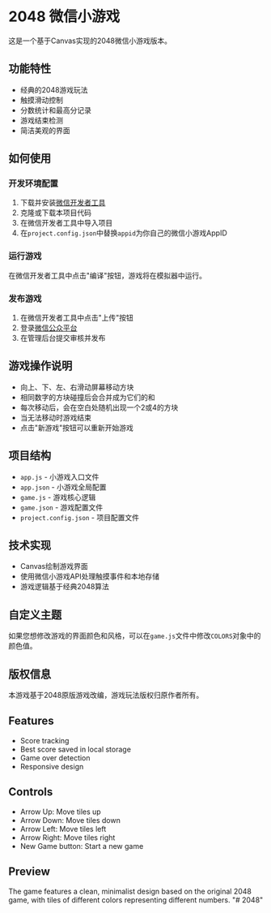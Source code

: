 # 2048 微信小游戏

这是一个基于Canvas实现的2048微信小游戏版本。

## 功能特性

- 经典的2048游戏玩法
- 触摸滑动控制
- 分数统计和最高分记录
- 游戏结束检测
- 简洁美观的界面

## 如何使用

### 开发环境配置

1. 下载并安装[微信开发者工具](https://developers.weixin.qq.com/miniprogram/dev/devtools/download.html)
2. 克隆或下载本项目代码
3. 在微信开发者工具中导入项目
4. 在`project.config.json`中替换`appid`为你自己的微信小游戏AppID

### 运行游戏

在微信开发者工具中点击"编译"按钮，游戏将在模拟器中运行。

### 发布游戏

1. 在微信开发者工具中点击"上传"按钮
2. 登录[微信公众平台](https://mp.weixin.qq.com/)
3. 在管理后台提交审核并发布

## 游戏操作说明

- 向上、下、左、右滑动屏幕移动方块
- 相同数字的方块碰撞后会合并成为它们的和
- 每次移动后，会在空白处随机出现一个2或4的方块
- 当无法移动时游戏结束
- 点击"新游戏"按钮可以重新开始游戏

## 项目结构

- `app.js` - 小游戏入口文件
- `app.json` - 小游戏全局配置
- `game.js` - 游戏核心逻辑
- `game.json` - 游戏配置文件
- `project.config.json` - 项目配置文件

## 技术实现

- Canvas绘制游戏界面
- 使用微信小游戏API处理触摸事件和本地存储
- 游戏逻辑基于经典2048算法

## 自定义主题

如果您想修改游戏的界面颜色和风格，可以在`game.js`文件中修改`COLORS`对象中的颜色值。

## 版权信息

本游戏基于2048原版游戏改编，游戏玩法版权归原作者所有。

## Features

- Score tracking
- Best score saved in local storage
- Game over detection
- Responsive design

## Controls

- Arrow Up: Move tiles up
- Arrow Down: Move tiles down
- Arrow Left: Move tiles left
- Arrow Right: Move tiles right
- New Game button: Start a new game

## Preview

The game features a clean, minimalist design based on the original 2048 game, with tiles of different colors representing different numbers. "# 2048" 
